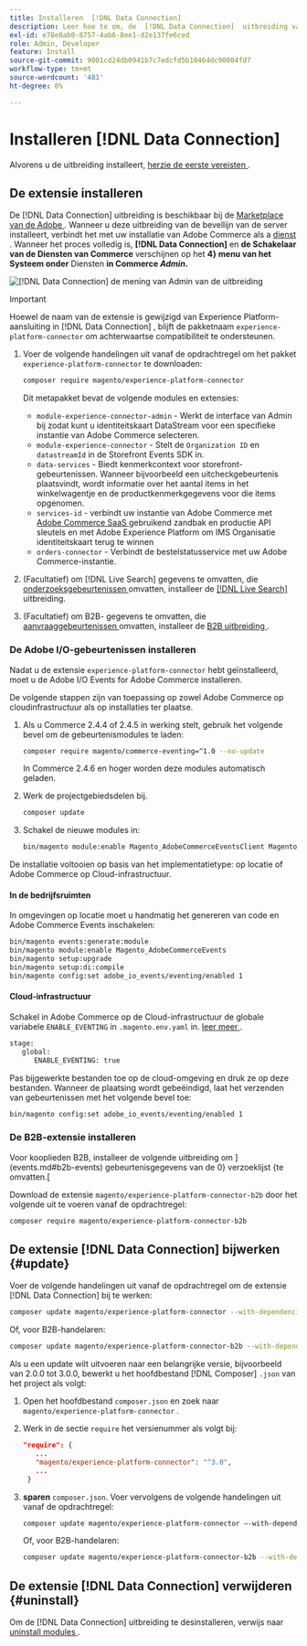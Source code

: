 ```yaml
---
title: Installeren  [!DNL Data Connection]
description: Leer hoe te om, de  [!DNL Data Connection]  uitbreiding van Adobe Commerce te installeren bij te werken en te desinstalleren.
exl-id: e78e8ab0-8757-4ab6-8ee1-d2e137fe6ced
role: Admin, Developer
feature: Install
source-git-commit: 9001cd24db0941b7c7edcfd5b10464dc90084fd7
workflow-type: tm+mt
source-wordcount: '481'
ht-degree: 0%

---
```


# Installeren [!DNL Data Connection]

Alvorens u de uitbreiding installeert, [ herzie de eerste vereisten ](overview.md#prereqs).

## De extensie installeren

De [!DNL Data Connection] uitbreiding is beschikbaar bij de [ Marketplace van de Adobe ](https://commercemarketplace.adobe.com/magento-experience-platform-connector.html). Wanneer u deze uitbreiding van de bevellijn van de server installeert, verbindt het met uw installatie van Adobe Commerce als a [ dienst ](../landing/saas.md). Wanneer het proces volledig is, **[!DNL Data Connection]** en **de Schakelaar van de Diensten van Commerce** verschijnen op het **4} menu van het Systeem onder** Diensten **in Commerce _Admin_.**

![[!DNL Data Connection] de mening van Admin van de uitbreiding ](assets/epc-adminui.png)

>[!IMPORTANT]
>
>Hoewel de naam van de extensie is gewijzigd van Experience Platform-aansluiting in [!DNL Data Connection] , blijft de pakketnaam `experience-platform-connector` om achterwaartse compatibiliteit te ondersteunen.

1. Voer de volgende handelingen uit vanaf de opdrachtregel om het pakket `experience-platform-connector` te downloaden:

   ```bash
   composer require magento/experience-platform-connector
   ```

   Dit metapakket bevat de volgende modules en extensies:

   * `module-experience-connector-admin` - Werkt de interface van Admin bij zodat kunt u identiteitskaart DataStream voor een specifieke instantie van Adobe Commerce selecteren.
   * `module-experience-connector` - Stelt de `Organization ID` en `datastreamId` in de Storefront Events SDK in.
   * `data-services` - Biedt kenmerkcontext voor storefront-gebeurtenissen. Wanneer bijvoorbeeld een uitcheckgebeurtenis plaatsvindt, wordt informatie over het aantal items in het winkelwagentje en de productkenmerkgegevens voor die items opgenomen.
   * `services-id` - verbindt uw instantie van Adobe Commerce met [ Adobe Commerce SaaS ](../landing/saas.md) gebruikend zandbak en productie API sleutels en met Adobe Experience Platform om IMS Organisatie identiteitskaart terug te winnen
   * `orders-connector` - Verbindt de bestelstatusservice met uw Adobe Commerce-instantie.

1. (Facultatief) om [!DNL Live Search] gegevens te omvatten, die [ onderzoeksgebeurtenissen ](events.md#search-events) omvatten, installeer de [[!DNL Live Search]](../live-search/install.md) uitbreiding.

1. (Facultatief) om B2B- gegevens te omvatten, die [ aanvraaggebeurtenissen ](events.md#b2b-events) omvatten, installeer de [ B2B uitbreiding ](#install-the-b2b-extension).

### De Adobe I/O-gebeurtenissen installeren

Nadat u de extensie `experience-platform-connector` hebt geïnstalleerd, moet u de Adobe I/O Events for Adobe Commerce installeren.

De volgende stappen zijn van toepassing op zowel Adobe Commerce op cloudinfrastructuur als op installaties ter plaatse.

1. Als u Commerce 2.4.4 of 2.4.5 in werking stelt, gebruik het volgende bevel om de gebeurtenismodules te laden:

   ```bash
   composer require magento/commerce-eventing=^1.0 --no-update
   ```

   In Commerce 2.4.6 en hoger worden deze modules automatisch geladen.

1. Werk de projectgebiedsdelen bij.

   ```bash
   composer update
   ```

1. Schakel de nieuwe modules in:

   ```bash
   bin/magento module:enable Magento_AdobeCommerceEventsClient Magento_AdobeCommerceEventsGenerator Magento_AdobeIoEventsClient Magento_AdobeCommerceOutOfProcessExtensibility
   ```

De installatie voltooien op basis van het implementatietype: op locatie of Adobe Commerce op Cloud-infrastructuur.

#### In de bedrijfsruimten

In omgevingen op locatie moet u handmatig het genereren van code en Adobe Commerce Events inschakelen:

```bash
bin/magento events:generate:module
bin/magento module:enable Magento_AdobeCommerceEvents
bin/magento setup:upgrade
bin/magento setup:di:compile
bin/magento config:set adobe_io_events/eventing/enabled 1
```

#### Cloud-infrastructuur

Schakel in Adobe Commerce op de Cloud-infrastructuur de globale variabele `ENABLE_EVENTING` in `.magento.env.yaml` in. [ leer meer ](https://experienceleague.adobe.com/docs/commerce-cloud-service/user-guide/configure/env/stage/variables-global.html#enable_eventing).

```bash
stage:
   global:
      ENABLE_EVENTING: true
```

Pas bijgewerkte bestanden toe op de cloud-omgeving en druk ze op deze bestanden. Wanneer de plaatsing wordt gebeëindigd, laat het verzenden van gebeurtenissen met het volgende bevel toe:

```bash
bin/magento config:set adobe_io_events/eventing/enabled 1
```

### De B2B-extensie installeren

Voor kooplieden B2B, installeer de volgende uitbreiding om ](events.md#b2b-events) gebeurtenisgegevens van de 0} verzoeklijst {te omvatten.[

Download de extensie `magento/experience-platform-connector-b2b` door het volgende uit te voeren vanaf de opdrachtregel:

```bash
composer require magento/experience-platform-connector-b2b
```

## De extensie [!DNL Data Connection] bijwerken {#update}

Voer de volgende handelingen uit vanaf de opdrachtregel om de extensie [!DNL Data Connection] bij te werken:

```bash
composer update magento/experience-platform-connector --with-dependencies
```

Of, voor B2B-handelaren:

```bash
composer update magento/experience-platform-connector-b2b --with-dependencies
```

Als u een update wilt uitvoeren naar een belangrijke versie, bijvoorbeeld van 2.0.0 tot 3.0.0, bewerkt u het hoofdbestand [!DNL Composer] `.json` van het project als volgt:

1. Open het hoofdbestand `composer.json` en zoek naar `magento/experience-platform-connector` .

1. Werk in de sectie `require` het versienummer als volgt bij:

   ```json
   "require": {
      ...
      "magento/experience-platform-connector": "^3.0",
      ...
    }
   ```

1. **sparen** `composer.json`. Voer vervolgens de volgende handelingen uit vanaf de opdrachtregel:

   ```bash
   composer update magento/experience-platform-connector –-with-dependencies
   ```

   Of, voor B2B-handelaren:

   ```bash
   composer update magento/experience-platform-connector-b2b --with-dependencies
   ```

## De extensie [!DNL Data Connection] verwijderen {#uninstall}

Om de [!DNL Data Connection] uitbreiding te desinstalleren, verwijs naar [ uninstall modules ](https://experienceleague.adobe.com/docs/commerce-operations/installation-guide/tutorials/uninstall-modules.html).
